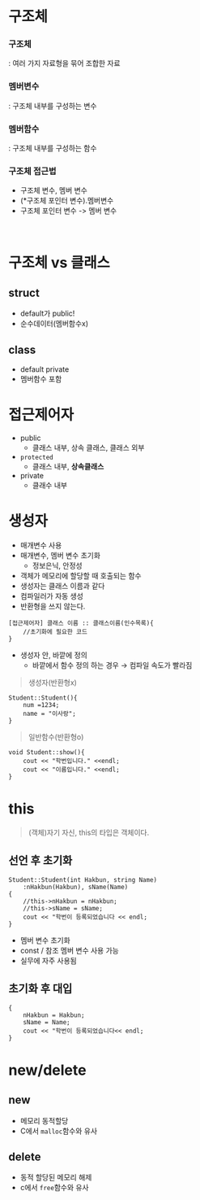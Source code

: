 # 구조체
### 구조체  
: 여러 가지 자료형을 묶어 조합한 자료
### 멤버변수
: 구조체 내부를 구성하는 변수
### 멤버함수
: 구조체 내부를 구성하는 함수

### 구조체 접근법 
* 구조체 변수, 멤버 변수
* (*구조체 포인터 변수).멤버변수
* 구조체 포인터 변수 -> 멤버 변수

<br/>

# 구조체 vs 클래스
## struct
* default가 public!
* 순수데이터(멤버함수x)
## class
* default private
* 멤버함수 포함

# 접근제어자
* public
  * 클래스 내부, 상속 클래스, 클래스 외부
* `protected `
  * 클래스 내부, **상속클래스**
* private
  * 클래수 내부

# 생성자
* 매개변수 사용
* 매개변수, 멤버 변수 초기화
  * 정보은닉, 안정성
* 객체가 메모리에 할당할 때 호출되는 함수
* 생성자는 클래스 이름과 같다
* 컴파일러가 자동 생성
* 반환형을 쓰지 않는다.
```
[접근제어자] 클래스 이름 :: 클래스이름(인수목록){
	//초기화에 필요한 코드
}
```
- 생성자 안, 바깥에 정의
    - 바깥에서 함수 정의 하는 경우 → 컴파일 속도가 빨라짐  

> 생성자(반환형x)
```
Student::Student(){
	num =1234;
	name = "이사랑";
}
```
> 일반함수(반환형o)
```
void Student::show(){
	cout << "학번입니다." <<endl;
	cout << "이름입니다." <<endl;
}
```
# this
> (객체)자기 자신, this의 타입은 객체이다.

## 선언 후 초기화
```
Student::Student(int Hakbun, string Name)
	:nHakbun(Hakbun), sName(Name)
{
	//this->nHakbun = nHakbun;
	//this->sName = sName;
	cout << "학번이 등록되었습니다 << endl;
}
```
* 멤버 변수 초기화
* const / 참조 멤버 변수 사용 가능
* 실무에 자주 사용됨

## 초기화 후 대입
```Student::Student(int Hakbun, string Name)
{
	nHakbun = Hakbun;
	sName = Name;
	cout << "학번이 등록되었습니다<< endl;
}

```
# new/delete
## new
* 메모리 동적할당
* C에서 `malloc`함수와 유사
## delete
* 동적 할당된 메모리 해제
* c에서 `free`함수와 유사

